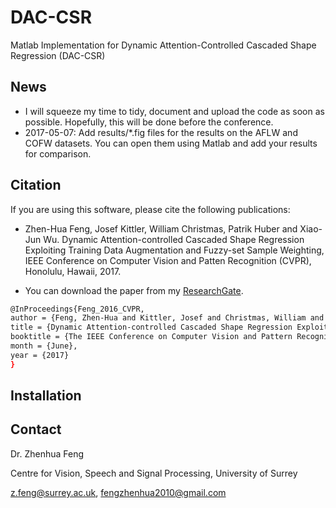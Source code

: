 # DAC-CSR 

Matlab Implementation for Dynamic Attention-Controlled Cascaded Shape Regression (DAC-CSR)

## News

* I will squeeze my time to tidy, document and upload the code as soon as possible. Hopefully, this will be done before the conference.
* 2017-05-07: Add results/*.fig files for the results on the AFLW and COFW datasets. You can open them using Matlab and add your results for comparison.

## Citation

If you are using this software, please cite the following publications:

* Zhen-Hua Feng, Josef Kittler, William Christmas, Patrik Huber and Xiao-Jun Wu. Dynamic Attention-controlled Cascaded Shape Regression Exploiting Training Data Augmentation and Fuzzy-set Sample Weighting, IEEE Conference on Computer Vision and Patten Recognition (CVPR), Honolulu, Hawaii, 2017.

* You can download the paper from my [ResearchGate].

```sh
@InProceedings{Feng_2016_CVPR,
author = {Feng, Zhen-Hua and Kittler, Josef and Christmas, William and Huber, Patrik and Wu, Xiao-Jun},
title = {Dynamic Attention-controlled Cascaded Shape Regression Exploiting Training Data Augmentation and Fuzzy-set Sample Weighting},
booktitle = {The IEEE Conference on Computer Vision and Pattern Recognition (CVPR)},
month = {June},
year = {2017}
}
```

## Installation


## Contact

Dr. Zhenhua Feng

Centre for Vision, Speech and Signal Processing, University of Surrey

z.feng@surrey.ac.uk, fengzhenhua2010@gmail.com

 [ResearchGate]: <https://www.researchgate.net/publication/310440905_Dynamic_Attention-controlled_Cascaded_Shape_Regression_Exploiting_Training_Data_Augmentation_and_Fuzzy-set_Sample_Weighting>


